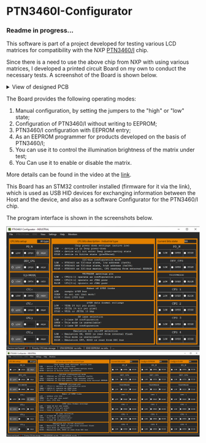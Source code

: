 # PTN3460I-Configurator

### Readme in progress...

This software is part of a project developed 
for testing various LCD matrices for compatibility with the NXP [PTN3460/I] chip.

[PTN3460/I]: //https://www.nxp.com/products/peripherals-and-logic/signal-chain/bridges/ptn3460-ptn3460i-commercial-and-industrial-edp-to-lvds-bridge-ic:PTN3460/ "PTN 3460/I link"

Since there is a need to use the above chip from NXP with
using various matrices, I developed a printed circuit Board on my own to conduct the necessary tests.
A screenshot of the Board is shown below.

<details>
<summary> View of designed PCB</summary><br />
![alt text](screenshots/DP-eDP-to-LVDS-board.png "View of designed PCB.")
</details>

The Board provides the following operating modes:
1. Manual configuration, by setting the jumpers to the "high" or "low" state;
2. Configuration of PTN3460/I without writing to EEPROM;
3. PTN3460/I configuration with EEPROM entry;
4. As an EEPROM programmer for products developed on the basis of PTN3460/I;
5. You can use it to control the illumination brightness of the matrix under test;
6. You Can use it to enable or disable the matrix.

More details can be found in the video at the [link].

[link]: //https://youtu.be/_daPMuKV2iI/ "Demonstration video"


This Board has an STM32 controller installed (firmware for it via the link), which is used as
USB HID devices for exchanging information between the Host and the device,
and also as a software Configurator for the PTN3460/I chip.

The program interface is shown in the screenshots below.

![alt text](screenshots/PTN3460I-Configurator-1.png "App screenshot 1")
![alt text](screenshots/PTN3460I-Configurator-2.png "App screenshot 2")

